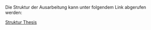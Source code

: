 Die Struktur der Ausarbeitung kann unter folgendem Link abgerufen werden:

[Struktur Thesis](https://docs.google.com/document/d/12Jg1tUaafWLOQvWo90pmiKNy5dEXbH7t22dbev23hl8/edit?usp=sharing)
